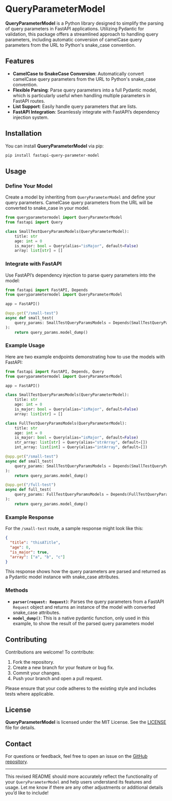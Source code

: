 # QueryParameterModel

**QueryParameterModel** is a Python library designed to simplify the parsing of query parameters in FastAPI applications. Utilizing Pydantic for validation, this package offers a streamlined approach to handling query parameters, including automatic conversion of camelCase query parameters from the URL to Python's snake_case convention.

## Features

- **CamelCase to SnakeCase Conversion**: Automatically convert camelCase query parameters from the URL to Python's snake_case convention.
- **Flexible Parsing**: Parse query parameters into a full Pydantic model, which is particularly useful when handling multiple parameters in FastAPI routes.
- **List Support**: Easily handle query parameters that are lists.
- **FastAPI Integration**: Seamlessly integrate with FastAPI’s dependency injection system.

## Installation

You can install **QueryParameterModel** via pip:

```bash
pip install fastapi-query-parameter-model
```

## Usage

### Define Your Model

Create a model by inheriting from `QueryParameterModel` and define your query parameters. CamelCase query parameters from the URL will be converted to snake_case in your model.

```python
from queryparametermodel import QueryParameterModel
from fastapi import Query

class SmallTestQueryParamsModels(QueryParameterModel):
    title: str
    age: int = 0
    is_major: bool = Query(alias="isMajor", default=False)
    array: list[str] = []
```

### Integrate with FastAPI

Use FastAPI’s dependency injection to parse query parameters into the model:

```python
from fastapi import FastAPI, Depends
from queryparametermodel import QueryParameterModel

app = FastAPI()

@app.get("/small-test")
async def small_test(
    query_params: SmallTestQueryParamsModels = Depends(SmallTestQueryParamsModels.parser)
):
    return query_params.model_dump()
```

### Example Usage

Here are two example endpoints demonstrating how to use the models with FastAPI:

```python
from fastapi import FastAPI, Depends, Query
from queryparametermodel import QueryParameterModel

app = FastAPI()

class SmallTestQueryParamsModels(QueryParameterModel):
    title: str
    age: int = 0
    is_major: bool = Query(alias="isMajor", default=False)
    array: list[str] = []

class FullTestQueryParamsModels(QueryParameterModel):
    title: str
    age: int = 0
    is_major: bool = Query(alias="isMajor", default=False)
    str_array: list[str] = Query(alias="strArray", default=[])
    int_array: list[int] = Query(alias="intArray", default=[])

@app.get("/small-test")
async def small_test(
    query_params: SmallTestQueryParamsModels = Depends(SmallTestQueryParamsModels.parser)
):
    return query_params.model_dump()

@app.get("/full-test")
async def full_test(
    query_params: FullTestQueryParamsModels = Depends(FullTestQueryParamsModels.parser)
):
    return query_params.model_dump()
```

### Example Response

For the `/small-test` route, a sample response might look like this:

```json
{
  "title": "thisATitle",
  "age": 0,
  "is_major": true,
  "array": ["a", "b", "c"]
}
```

This response shows how the query parameters are parsed and returned as a Pydantic model instance with snake_case attributes.


### Methods

- **`parser(request: Request)`**: Parses the query parameters from a FastAPI `Request` object and returns an instance of the model with converted snake_case attributes.
- **`model_dump()`**: This is a native pydantic function, only used in this example, to show the result of the parsed query parameters model

## Contributing

Contributions are welcome! To contribute:

1. Fork the repository.
2. Create a new branch for your feature or bug fix.
3. Commit your changes.
4. Push your branch and open a pull request.

Please ensure that your code adheres to the existing style and includes tests where applicable.

## License

**QueryParameterModel** is licensed under the MIT License. See the [LICENSE](LICENSE) file for details.

## Contact

For questions or feedback, feel free to open an issue on the [GitHub repository](https://github.com/PierroD/fastapi-query-parameter-model).

---

This revised README should more accurately reflect the functionality of your `QueryParameterModel` and help users understand its features and usage. Let me know if there are any other adjustments or additional details you’d like to include!